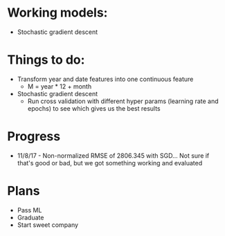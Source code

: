 # Working models:
- Stochastic gradient descent

# Things to do:
- Transform year and date features into one continuous feature
    - M = year * 12 + month
- Stochastic gradient descent
    - Run cross validation with different hyper params (learning rate and epochs) to see which gives us the best results 

# Progress
- 11/8/17 - Non-normalized RMSE of 2806.345 with SGD... Not sure if that's good or bad, but we got something working and evaluated

# Plans
- Pass ML
- Graduate
- Start sweet company